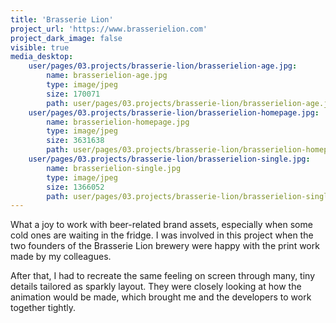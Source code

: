 ```yaml
---
title: 'Brasserie Lion'
project_url: 'https://www.brasserielion.com'
project_dark_image: false
visible: true
media_desktop:
    user/pages/03.projects/brasserie-lion/brasserielion-age.jpg:
        name: brasserielion-age.jpg
        type: image/jpeg
        size: 170071
        path: user/pages/03.projects/brasserie-lion/brasserielion-age.jpg
    user/pages/03.projects/brasserie-lion/brasserielion-homepage.jpg:
        name: brasserielion-homepage.jpg
        type: image/jpeg
        size: 3631638
        path: user/pages/03.projects/brasserie-lion/brasserielion-homepage.jpg
    user/pages/03.projects/brasserie-lion/brasserielion-single.jpg:
        name: brasserielion-single.jpg
        type: image/jpeg
        size: 1366052
        path: user/pages/03.projects/brasserie-lion/brasserielion-single.jpg
---
```


What a joy to work with beer-related brand assets, especially when some cold ones are waiting in the fridge. I was involved in this project when the two founders of the Brasserie Lion brewery were happy with the print work made by my colleagues. 

After that, I had to recreate the same feeling on screen through many, tiny details tailored as sparkly layout. They were closely looking at how the animation would be made, which brought me and the developers to work together tightly.